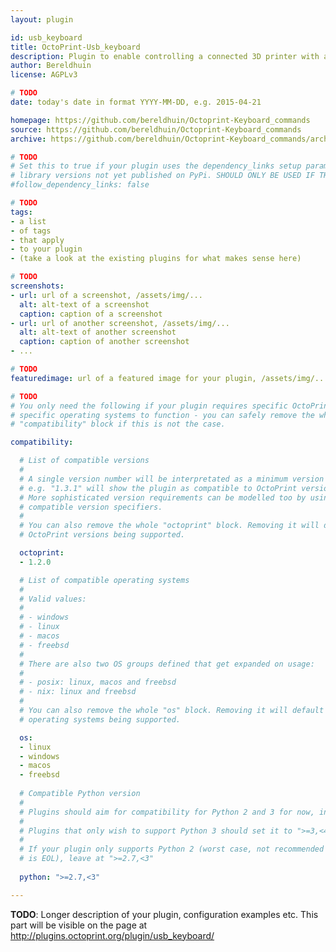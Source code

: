 ```yaml
---
layout: plugin

id: usb_keyboard
title: OctoPrint-Usb_keyboard
description: Plugin to enable controlling a connected 3D printer with a USB keyboard
author: Bereldhuin
license: AGPLv3

# TODO
date: today's date in format YYYY-MM-DD, e.g. 2015-04-21

homepage: https://github.com/bereldhuin/Octoprint-Keyboard_commands
source: https://github.com/bereldhuin/Octoprint-Keyboard_commands
archive: https://github.com/bereldhuin/Octoprint-Keyboard_commands/archive/master.zip

# TODO
# Set this to true if your plugin uses the dependency_links setup parameter to include
# library versions not yet published on PyPi. SHOULD ONLY BE USED IF THERE IS NO OTHER OPTION!
#follow_dependency_links: false

# TODO
tags:
- a list
- of tags
- that apply
- to your plugin
- (take a look at the existing plugins for what makes sense here)

# TODO
screenshots:
- url: url of a screenshot, /assets/img/...
  alt: alt-text of a screenshot
  caption: caption of a screenshot
- url: url of another screenshot, /assets/img/...
  alt: alt-text of another screenshot
  caption: caption of another screenshot
- ...

# TODO
featuredimage: url of a featured image for your plugin, /assets/img/...

# TODO
# You only need the following if your plugin requires specific OctoPrint versions or
# specific operating systems to function - you can safely remove the whole
# "compatibility" block if this is not the case.

compatibility:

  # List of compatible versions
  #
  # A single version number will be interpretated as a minimum version requirement,
  # e.g. "1.3.1" will show the plugin as compatible to OctoPrint versions 1.3.1 and up.
  # More sophisticated version requirements can be modelled too by using PEP440
  # compatible version specifiers.
  #
  # You can also remove the whole "octoprint" block. Removing it will default to all
  # OctoPrint versions being supported.

  octoprint:
  - 1.2.0

  # List of compatible operating systems
  #
  # Valid values:
  #
  # - windows
  # - linux
  # - macos
  # - freebsd
  #
  # There are also two OS groups defined that get expanded on usage:
  #
  # - posix: linux, macos and freebsd
  # - nix: linux and freebsd
  #
  # You can also remove the whole "os" block. Removing it will default to all
  # operating systems being supported.

  os:
  - linux
  - windows
  - macos
  - freebsd
  
  # Compatible Python version
  #
  # Plugins should aim for compatibility for Python 2 and 3 for now, in which case the value should be ">=2.7,<4".
  #
  # Plugins that only wish to support Python 3 should set it to ">=3,<4". 
  #
  # If your plugin only supports Python 2 (worst case, not recommended for newly developed plugins since Python 2
  # is EOL), leave at ">=2.7,<3"
  
  python: ">=2.7,<3"

---
```


**TODO**: Longer description of your plugin, configuration examples etc. This part will be visible on the page at
http://plugins.octoprint.org/plugin/usb_keyboard/
